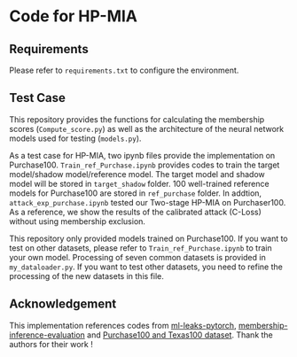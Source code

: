 # Code for HP-MIA

## Requirements
Please refer to `requirements.txt` to configure the environment.

## Test Case

This repository provides the functions for calculating the membership scores (`Compute_score.py`) as well as the architecture of the neural network models used for testing (`models.py`). 

As a test case for HP-MIA, two ipynb files provide the implementation on Purchase100. `Train_ref_Purchase.ipynb` provides codes to train the target model/shadow model/reference model. The target model and shadow model will be stored in `target_shadow` folder. 100 well-trained reference models for Purchase100 are stored in `ref_purchase` folder. In addtion, `attack_exp_purchase.ipynb` tested our Two-stage HP-MIA on Purchaser100. As a reference, we show the results of the calibrated attack (C-Loss) without using membership exclusion.

This repository only provided models trained on Purchase100. If you want to test on other datasets, please refer to `Train_ref_Purchase.ipynb` to train your own model. Processing of seven common datasets is provided in `my_dataloader.py`. If you want to test other datasets, you need to refine the processing of the new datasets in this file.

## Acknowledgement
This implementation references codes from [ml-leaks-pytorch](https://github.com/GeorgeTzannetos/ml-leaks-pytorch), 
[membership-inference-evaluation](https://github.com/inspire-group/membership-inference-evaluation) and [Purchase100 and Texas100 dataset](https://github.com/xehartnort/Purchase100-Texas100-datasets). Thank the authors for their  work !
